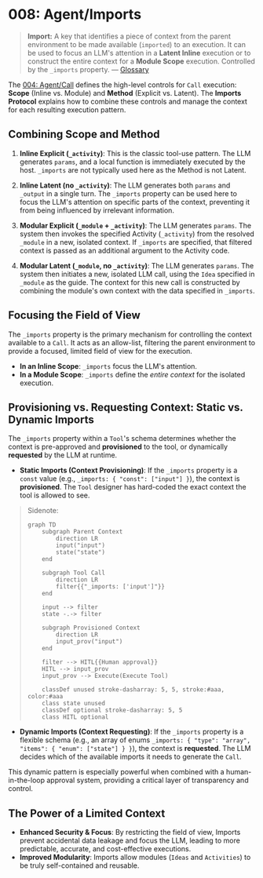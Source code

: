 # 008: Agent/Imports

> **Import:** A key that identifies a piece of context from the parent environment to be made available (`imported`) to an execution. It can be used to focus an LLM's attention in a **Latent Inline** execution or to construct the entire context for a **Module Scope** execution. Controlled by the `_imports` property. — [Glossary](./000_glossary.md)

The [004: Agent/Call](./004_agent_call.md) defines the high-level controls for `Call` execution: **Scope** (Inline vs. Module) and **Method** (Explicit vs. Latent). The **Imports Protocol** explains how to combine these controls and manage the context for each resulting execution pattern.

## Combining Scope and Method

1.  **Inline Explicit (`_activity`)**: This is the classic tool-use pattern. The LLM generates `params`, and a local function is immediately executed by the host. `_imports` are not typically used here as the Method is not Latent.

2.  **Inline Latent (no `_activity`)**: The LLM generates both `params` and `_output` in a single turn. The `_imports` property can be used here to focus the LLM's attention on specific parts of the context, preventing it from being influenced by irrelevant information.

3.  **Modular Explicit (`_module` + `_activity`)**: The LLM generates `params`. The system then invokes the specified Activity (`_activity`) from the resolved `_module` in a new, isolated context. If `_imports` are specified, that filtered context is passed as an additional argument to the Activity code.

4.  **Modular Latent (`_module`, no `_activity`)**: The LLM generates `params`. The system then initiates a new, isolated LLM call, using the `Idea` specified in `_module` as the guide. The context for this new call is constructed by combining the module's own context with the data specified in `_imports`.

## Focusing the Field of View

The `_imports` property is the primary mechanism for controlling the context available to a `Call`. It acts as an allow-list, filtering the parent environment to provide a focused, limited field of view for the execution.

- **In an Inline Scope**: `_imports` focus the LLM's attention.
- **In a Module Scope**: `_imports` define the _entire context_ for the isolated execution.

## Provisioning vs. Requesting Context: Static vs. Dynamic Imports

The `_imports` property within a `Tool`'s schema determines whether the context is pre-approved and **provisioned** to the tool, or dynamically **requested** by the LLM at runtime.

- **Static Imports (Context Provisioning)**: If the `_imports` property is a `const` value (e.g., `_imports: { "const": ["input"] }`), the context is **provisioned**. The `Tool` designer has hard-coded the exact context the tool is allowed to see.

> Sidenote:
>
> ```mermaid
> graph TD
>     subgraph Parent Context
>         direction LR
>         input("input")
>         state("state")
>     end
>
>     subgraph Tool Call
>         direction LR
>         filter{{"_imports: ['input']"}}
>     end
>
>     input --> filter
>     state -.-> filter
>
>     subgraph Provisioned Context
>         direction LR
>         input_prov("input")
>     end
>
>     filter --> HITL{{Human approval}}
>     HITL --> input_prov
>     input_prov --> Execute(Execute Tool)
>
>     classDef unused stroke-dasharray: 5, 5, stroke:#aaa, color:#aaa
>     class state unused
>     classDef optional stroke-dasharray: 5, 5
>     class HITL optional
> ```

- **Dynamic Imports (Context Requesting)**: If the `_imports` property is a flexible schema (e.g., an array of enums `_imports: { "type": "array", "items": { "enum": ["state"] } }`), the context is **requested**. The LLM decides which of the available imports it needs to generate the `Call`.

This dynamic pattern is especially powerful when combined with a human-in-the-loop approval system, providing a critical layer of transparency and control.

## The Power of a Limited Context

- **Enhanced Security & Focus**: By restricting the field of view, Imports prevent accidental data leakage and focus the LLM, leading to more predictable, accurate, and cost-effective executions.
- **Improved Modularity**: Imports allow modules (`Ideas` and `Activities`) to be truly self-contained and reusable.
